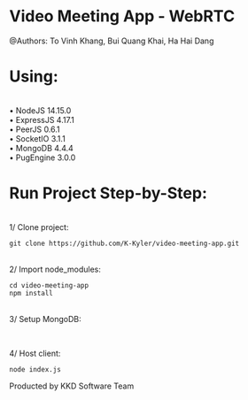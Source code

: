 # Video Meeting App - WebRTC
@Authors:
To Vinh Khang, Bui Quang Khai, Ha Hai Dang

# Using:
<br />• NodeJS 14.15.0
<br />• ExpressJS 4.17.1
<br />• PeerJS 0.6.1
<br />• SocketIO 3.1.1
<br />• MongoDB 4.4.4
<br />• PugEngine 3.0.0

# Run Project Step-by-Step:
<br />1/ Clone project: 
```
git clone https://github.com/K-Kyler/video-meeting-app.git
```
<br />2/ Import node_modules:
```
cd video-meeting-app
npm install
```
<br />3/ Setup MongoDB:
```
```
<br />4/ Host client:
```
node index.js
```

Producted by KKD Software Team
